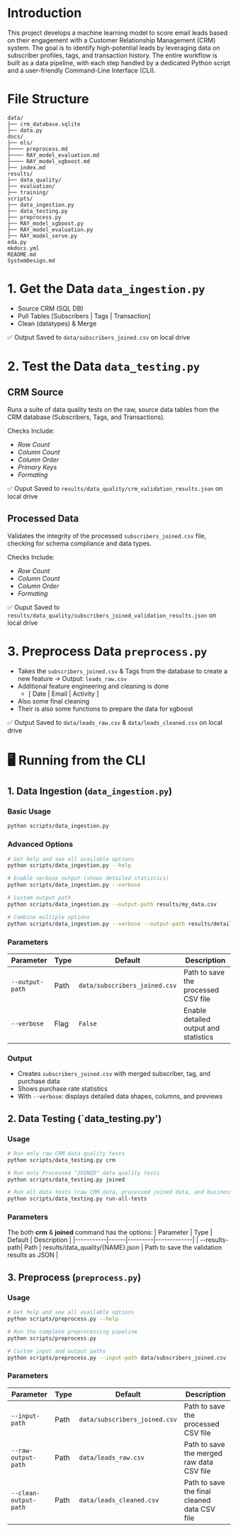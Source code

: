 # Introduction
This project develops a machine learning model to score email leads based on their engagement with a Customer Relationship Management (CRM) system. The goal is to identify high-potential leads by leveraging data on subscriber profiles, tags, and transaction history. The entire workflow is built as a data pipeline, with each step handled by a dedicated Python script and a user-friendly Command-Line Interface (CLI).


# File Structure
```
data/
├── crm_database.sqlite
├── data.py
docs/
├── els/
├──── preprocess.md
├──── RAY_model_evaluation.md
├──── RAY_model_xgboost.md
├── index.md
results/
├── data_quality/
├── evaluation/
├── training/
scripts/
├── data_ingestion.py
├── data_testing.py
├── preprocess.py
├── RAY_model_xgboost.py
├── RAY_model_evaluation.py
├── RAY_model_serve.py
eda.py
mkdocs.yml
README.md
SystemDesign.md
```

# 1. Get the Data `data_ingestion.py`
- Source CRM (SQL DB)
- Pull Tables [Subscribers | Tags | Transaction]
- Clean (datatypes) & Merge

✅ Output Saved to `data/subscribers_joined.csv` on local drive

# 2. Test the Data `data_testing.py`

## CRM Source
Runs a suite of data quality tests on the raw, source data tables from the CRM database (Subscribers, Tags, and Transactions).

Checks Include: 
- _Row Count_
- _Column Count_
- _Column Order_
- _Primary Keys_
- _Formating_

✅ Ouput Saved to `results/data_quality/crm_validation_results.json` on local drive

## Processed Data
Validates the integrity of the processed `subscribers_joined.csv` file, checking for schema compliance and data types.

Checks Include:
- _Row Count_
- _Column Count_
- _Column Order_
- _Formating_

✅ Ouput Saved to `results/data_quality/subscribers_joined_validation_results.json` on local drive

# 3. Preprocess Data `preprocess.py`
- Takes the `subscribers_joined.csv` & Tags from the database to create a new feature -> Output: `leads_raw.csv`
- Additional feature engineering and cleaning is done 
    - [ Date | Email | Activity ]
- Also some final cleaning 
- Their is also some functions to prepare the data for xgboost

✅ Output Saved to `data/leads_raw.csv` & `data/leads_cleaned.csv` on local drive


# 🖥️ Running from the CLI

## 1. Data Ingestion (`data_ingestion.py`)

### Basic Usage
```bash
python scripts/data_ingestion.py
```

### Advanced Options
```bash
# Get help and see all available options
python scripts/data_ingestion.py --help

# Enable verbose output (shows detailed statistics)
python scripts/data_ingestion.py --verbose

# Custom output path
python scripts/data_ingestion.py --output-path results/my_data.csv

# Combine multiple options
python scripts/data_ingestion.py --verbose --output-path results/detailed_data.csv
```

### Parameters
| Parameter | Type | Default | Description |
|-----------|------|---------|-------------|
| `--output-path` | Path | `data/subscribers_joined.csv` | Path to save the processed CSV file |
| `--verbose` | Flag | `False` | Enable detailed output and statistics |

### Output
- Creates `subscribers_joined.csv` with merged subscriber, tag, and purchase data
- Shows purchase rate statistics
- With `--verbose`: displays detailed data shapes, columns, and previews

## 2. Data Testing (`data_testing.py')

### Usage
```bash
# Run only raw CRM data quality tests
python scripts/data_testing.py crm

# Run only Processed "JOINED" data quality tests
python scripts/data_testing.py joined

# Run all data tests (raw CRM data, processed joined data, and business rules)
python scripts/data_testing.py run-all-tests
```

### Parameters
The both **crm** & **joined** command has the options:
| Parameter | Type | Default | Description |
|-----------|------|---------|-------------|
| --results-path| Path | results/data_quality/{NAME}.json | Path to save the validation results as JSON |

## 3. Preprocess (`preprocess.py`)

### Usage
```bash
# Get help and see all available options
python scripts/preprocess.py --help

# Run the complete preprocessing pipeline
python scripts/preprocess.py

# Custom input and output paths
python scripts/preprocess.py --input-path data/subscribers_joined.csv --raw-output-path data/leads_raw.csv --cleaned-output-path data/leads_cleaned.csv
```

### Parameters
| Parameter | Type | Default | Description |
|-----------|------|---------|-------------|
| `--input-path` | Path | `data/subscribers_joined.csv` | Path to save the processed CSV file |
| `--raw-output-path` | Path | `data/leads_raw.csv` | Path to save the merged raw data CSV file |
| `--clean-output-path` | Path | `data/leads_cleaned.csv` | Path to save the final cleaned data CSV file |